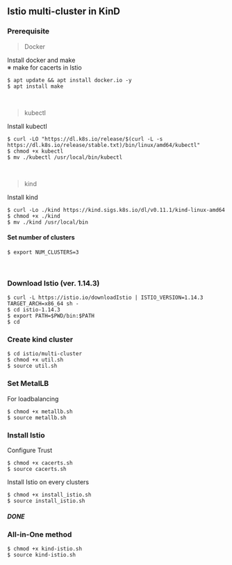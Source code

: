 ## Istio multi-cluster in KinD

### Prerequisite
> Docker

Install docker and make  
※ make for cacerts in Istio
```
$ apt update && apt install docker.io -y
$ apt install make
```
<br/>

> kubectl  

Install kubectl
```
$ curl -LO "https://dl.k8s.io/release/$(curl -L -s https://dl.k8s.io/release/stable.txt)/bin/linux/amd64/kubectl"
$ chmod +x kubectl
$ mv ./kubectl /usr/local/bin/kubectl
```
<br/>

> kind

Install kind
```
$ curl -Lo ./kind https://kind.sigs.k8s.io/dl/v0.11.1/kind-linux-amd64
$ chmod +x ./kind
$ mv ./kind /usr/local/bin
```
#### Set number of clusters

```
$ export NUM_CLUSTERS=3
```
<br/>

### Download Istio (ver. 1.14.3)
```
$ curl -L https://istio.io/downloadIstio | ISTIO_VERSION=1.14.3 TARGET_ARCH=x86_64 sh -
$ cd istio-1.14.3
$ export PATH=$PWD/bin:$PATH
$ cd
```

### Create kind cluster
```
$ cd istio/multi-cluster
$ chmod +x util.sh
$ source util.sh
```

### Set MetalLB
For loadbalancing
```
$ chmod +x metallb.sh
$ source metallb.sh
```

### Install Istio 
Configure Trust
```
$ chmod +x cacerts.sh
$ source cacerts.sh
```

Install Istio on every clusters
```
$ chmod +x install_istio.sh
$ source install_istio.sh
```

##### DONE


### All-in-One method
```
$ chmod +x kind-istio.sh
$ source kind-istio.sh
```
